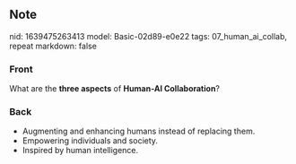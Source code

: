 ## Note
nid: 1639475263413
model: Basic-02d89-e0e22
tags: 07_human_ai_collab, repeat
markdown: false

### Front
What are the <b>three aspects</b> of <b>Human-AI Collaboration</b>?

### Back
<ul><li>Augmenting and enhancing humans instead of replacing them.</li><li>Empowering individuals and society.</li><li>Inspired by human intelligence.</li></ul>
